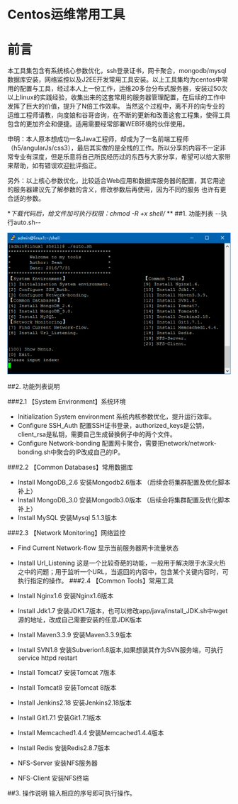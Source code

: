 # Centos运维常用工具
# 前言

本工具集包含有系统核心参数优化，ssh登录证书，网卡聚合，mongodb/mysql数据库安装，网络监控以及J2EE开发常用工具安装。以上工具集均为centos中常用的配置与工具，经过本人上一份工作，运维20多台分布式服务器，安装过50次以上linux的实践经验，收集出来的这套常用的服务器管理配置，在后续的工作中发挥了巨大的价值，提升了N倍工作效率。
当然这个过程中，离不开的向专业的运维工程师请教，向度娘和谷哥咨询，在不断的更新和改善这套工程集，使得工具包含的更加齐全和便捷。适用需要经常部署WEB环境的伙伴使用。

申明：本人原本想成功一名Java工程师，却成为了一名前端工程师（h5/angularJs/css3），最后其实做的是全栈的工作。所以分享的内容不一定非常专业有深度，但是乐意将自己所民经历过的东西与大家分享，希望可以给大家带来帮助，如有错误欢迎批评指正。

另外：以上核心参数优化，比较适合Web应用和数据库服务器的配置，其它用途的服务器建议先了解参数的含义，修改参数后再使用，因为不同的服务
也许有更合适的参数。

**下载代码后，给文件加可执行权限：chmod -R +x shell/* **
##1. 功能列表
--执行auto.sh--

<img src="./images/1.png" />

##2. 功能列表说明

###2.1 【System Environment】系统环境
* Initialization System environment   系统内核参数优化，提升运行效率。
* Configure SSH_Auth   配置SSH证书登录，authorized_keys是公钥，client_rsa是私钥，需要自己生成替换例子中的两个文件。
* Configure Network-bonding   配置网卡聚合，需要把network/network-bonding.sh中聚合的IP改成自己的IP。

###2.2 【Common Databases】常用数据库
* Install MongoDB_2.6   安装Mongodb2.6版本 （后续会将集群配置及优化脚本补上）
* Install MongoDB_3.0   安装Mongodb3.0版本 （后续会将集群配置及优化脚本补上）
* Install MySQL   安装Mysql 5.1.3版本

###2.3 【Network Monitoring】网络监控
* Find Current Network-flow   显示当前服务器网卡流量状态
* Install Url_Listening   这是一个比较奇葩的功能，一般用于解决限于水深火热之中的问题；用于监听一个URL，当返回的内容中，包含某个关键内容时，可执行指定的操作。
###2.4 【Common Tools】常用工具

* Install Nginx1.6   安装Nginx1.6版本
* Install Jdk1.7   安装JDK1.7版本，也可以修改app/java/install_JDK.sh中wget源的地址，改成自己需要安装的任意JDK版本
* Install Maven3.3.9   安装Maven3.3.9版本
* Install SVN1.8   安装Subverion1.8版本,如果想装其作为SVN服务端，可执行service httpd restart
* Install Tomcat7   安装Tomcat 7版本
* Install Tomcat8   安装Tomcat 8版本
* Install Jenkins2.18   安装Jenkins2.18版本
* Install Git1.7.1   安装Git1.7.1版本
* Install Memcached1.4.4   安装Memcached1.4.4版本
* Install Redis   安装Redis2.8.7版本
* NFS-Server   安装NFS服务器
* NFS-Client   安装NFS终端

##3. 操作说明
输入相应的序号即可执行操作。